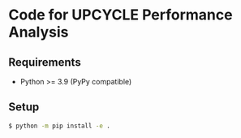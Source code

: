 # Code for UPCYCLE Performance Analysis

## Requirements
* Python >= 3.9 (PyPy compatible)

## Setup
```bash
$ python -m pip install -e .
```

